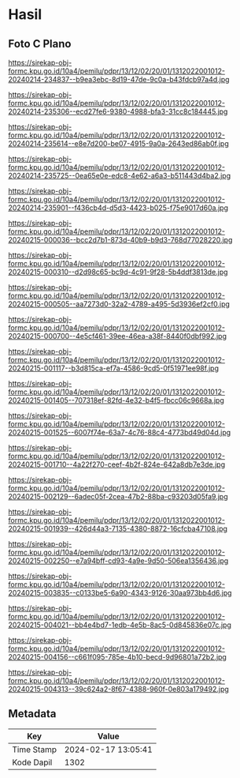 # Hasil

## Foto C Plano

https://sirekap-obj-formc.kpu.go.id/10a4/pemilu/pdpr/13/12/02/20/01/1312022001012-20240214-234837--b9ea3ebc-8d19-47de-9c0a-b43fdcb97a4d.jpg

https://sirekap-obj-formc.kpu.go.id/10a4/pemilu/pdpr/13/12/02/20/01/1312022001012-20240214-235306--ecd27fe6-9380-4988-bfa3-31cc8c184445.jpg

https://sirekap-obj-formc.kpu.go.id/10a4/pemilu/pdpr/13/12/02/20/01/1312022001012-20240214-235614--e8e7d200-be07-4915-9a0a-2643ed86ab0f.jpg

https://sirekap-obj-formc.kpu.go.id/10a4/pemilu/pdpr/13/12/02/20/01/1312022001012-20240214-235725--0ea65e0e-edc8-4e62-a6a3-b511443d4ba2.jpg

https://sirekap-obj-formc.kpu.go.id/10a4/pemilu/pdpr/13/12/02/20/01/1312022001012-20240214-235901--f436cb4d-d5d3-4423-b025-f75e9017d60a.jpg

https://sirekap-obj-formc.kpu.go.id/10a4/pemilu/pdpr/13/12/02/20/01/1312022001012-20240215-000036--bcc2d7b1-873d-40b9-b9d3-768d77028220.jpg

https://sirekap-obj-formc.kpu.go.id/10a4/pemilu/pdpr/13/12/02/20/01/1312022001012-20240215-000310--d2d98c65-bc9d-4c91-9f28-5b4ddf3813de.jpg

https://sirekap-obj-formc.kpu.go.id/10a4/pemilu/pdpr/13/12/02/20/01/1312022001012-20240215-000505--aa7273d0-32a2-4789-a495-5d3936ef2cf0.jpg

https://sirekap-obj-formc.kpu.go.id/10a4/pemilu/pdpr/13/12/02/20/01/1312022001012-20240215-000700--4e5cf461-39ee-46ea-a38f-8440f0dbf992.jpg

https://sirekap-obj-formc.kpu.go.id/10a4/pemilu/pdpr/13/12/02/20/01/1312022001012-20240215-001117--b3d815ca-ef7a-4586-9cd5-0f51971ee98f.jpg

https://sirekap-obj-formc.kpu.go.id/10a4/pemilu/pdpr/13/12/02/20/01/1312022001012-20240215-001405--707318ef-82fd-4e32-b4f5-fbcc06c9668a.jpg

https://sirekap-obj-formc.kpu.go.id/10a4/pemilu/pdpr/13/12/02/20/01/1312022001012-20240215-001525--6007f74e-63a7-4c76-88c4-4773bd49d04d.jpg

https://sirekap-obj-formc.kpu.go.id/10a4/pemilu/pdpr/13/12/02/20/01/1312022001012-20240215-001710--4a22f270-ceef-4b2f-824e-642a8db7e3de.jpg

https://sirekap-obj-formc.kpu.go.id/10a4/pemilu/pdpr/13/12/02/20/01/1312022001012-20240215-002129--6adec05f-2cea-47b2-88ba-c93203d05fa9.jpg

https://sirekap-obj-formc.kpu.go.id/10a4/pemilu/pdpr/13/12/02/20/01/1312022001012-20240215-001939--426d44a3-7135-4380-8872-16cfcba47108.jpg

https://sirekap-obj-formc.kpu.go.id/10a4/pemilu/pdpr/13/12/02/20/01/1312022001012-20240215-002250--e7a94bff-cd93-4a9e-9d50-506ea1356436.jpg

https://sirekap-obj-formc.kpu.go.id/10a4/pemilu/pdpr/13/12/02/20/01/1312022001012-20240215-003835--c0133be5-6a90-4343-9126-30aa973bb4d6.jpg

https://sirekap-obj-formc.kpu.go.id/10a4/pemilu/pdpr/13/12/02/20/01/1312022001012-20240215-004021--bb4e4bd7-1edb-4e5b-8ac5-0d845836e07c.jpg

https://sirekap-obj-formc.kpu.go.id/10a4/pemilu/pdpr/13/12/02/20/01/1312022001012-20240215-004156--c661f095-785e-4b10-becd-9d96801a72b2.jpg

https://sirekap-obj-formc.kpu.go.id/10a4/pemilu/pdpr/13/12/02/20/01/1312022001012-20240215-004313--39c624a2-8f67-4388-960f-0e803a179492.jpg


## Metadata

| Key        | Value               |
| ---------- | ------------------- |
| Time Stamp | 2024-02-17 13:05:41 |
| Kode Dapil | 1302                |




